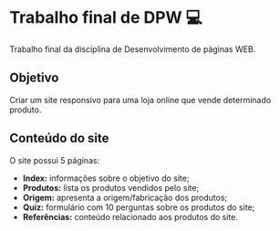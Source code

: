 # Trabalho final de DPW 💻
Trabalho final da disciplina de Desenvolvimento de páginas WEB.
## Objetivo
Criar um site responsivo para uma loja online que vende determinado produto.  
## Conteúdo do site
O site possui 5 páginas:
 - **Index:** informações sobre o objetivo do site; 
 - **Produtos:** lista os produtos vendidos pelo site; 
 - **Origem:** apresenta a origem/fabricação dos produtos; 
 - **Quiz:** formulário com 10 perguntas sobre os produtos do site; 
 - **Referências:** conteúdo relacionado aos produtos do site.
